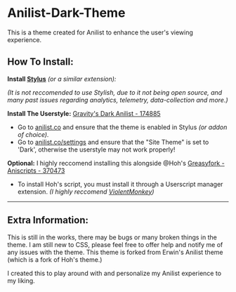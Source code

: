 # Anilist-Dark-Theme

This is a theme created for Anilist to enhance the user's viewing experience. 


## How To Install:
**Install [Stylus](https://add0n.com/stylus.html)** *(or a similar extension):*

*(It is not reccomended to use Stylish, due to it not being open source, and many past issues regarding analytics, telemetry, data-collection and more.)*

**Install The Userstyle:** [Gravity's Dark Anilist - 174885](https://userstyles.org/styles/174885/gravity-s-dark-anilist)

- Go to [anilist.co](https://anilist.co/home) and ensure that the theme is enabled in Stylus *(or addon of choice).*
- Go to [anilist.co/settings](https://anilist.co/settings) and ensure that the "Site Theme" is set to 'Dark', otherwise the userstyle may not work properly!

**Optional:** I highly reccomend installing this alongside @Hoh's [Greasyfork - Aniscripts - 370473](https://greasyfork.org/en/scripts/370473-aniscripts)

- To install Hoh's script, you must install it through a Userscript manager extension.
*(I highly reccomend [ViolentMonkey](https://github.com/violentmonkey/violentmonkey))*
___________________________

## Extra Information:

This is still in the works, there may be bugs or many broken things in the theme.
I am still new to CSS, please feel free to offer help and notify me of any issues with the theme.
This theme is forked from Erwin's Anilist theme (which is a fork of Hoh's theme.)

I created this to play around with and personalize my Anilist experience to my liking.
